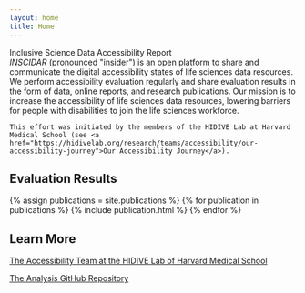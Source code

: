```yaml
---
layout: home
title: Home
---
```


<div class='title-panel'>
<div class='title'>
    Inclusive Science Data Accessibility Report
</div>
<div class='subtitle'>
    <dfn>INSCIDAR</dfn> (pronounced "insider") is an open platform to share and communicate the digital accessibility states of life sciences data resources. We perform accessibility evaluation regularly and share evaluation results in the form of data, online reports, and research publications. Our mission is to increase the accessibility of life sciences data resources, lowering barriers for people with disabilities to join the life sciences workforce.

    This effort was initiated by the members of the HIDIVE Lab at Harvard Medical School (see <a href="https://hidivelab.org/research/teams/accessibility/our-accessibility-journey">Our Accessibility Journey</a>).
</div>
</div>

## Evaluation Results 

{% assign publications = site.publications %}
{% for publication in publications %}
{% include publication.html %}
{% endfor %}

## Learn More

<a href="https://hidivelab.org/research/teams/accessibility/">The Accessibility Team at the HIDIVE Lab of Harvard Medical School</a>


<a href="https://github.com/hms-dbmi/life-sciences-a11y-evaluation">The Analysis GitHub Repository</a>

<!--
<div id='visual-statistics'>
    <div id='statistics-num-pages'></div>
    <div></div>
</div>

## Publications

Sehi L’Yi, Harrison G Zhang, Andrew P Mar, Thomas C Smits, Lawrence Weru, Sofía Rojas, Alexander Lex, Nils Gehlenborg.
A comprehensive evaluation of life sciences data resources reveals significant accessibility barriers,
OSF Preprints, 10.31219/osf.io/5v98j

<script type="text/javascript">

    const numPages = "{{ "/assets/plots/statistics-num-pages.json" | relative_url }}";
    
    const vegaOptions = {
        renderer: "canvas",
        actions: true,
    };

    window.onload = () => {
        vegaEmbed(
            `#statistics-num-pages`,
            numPages,
            vegaOptions
        );
    }
</script>
-->
